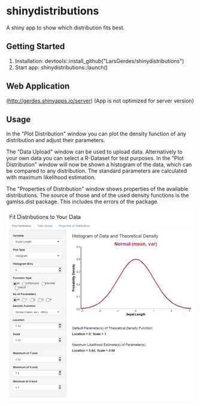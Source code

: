 # shinydistributions
A shiny app to show which distribution fits best.

## Getting Started
1. Installation: devtools::install_github("LarsGerdes/shinydistributions")
2. Start app: shinydistributions::launch()

## Web Application
(http://gerdes.shinyapps.io/server) (App is not optimized for server version)

## Usage
In the "Plot Distribution" window you can plot the density function of any distribution and adjust their parameters.  

The "Data Upload" window can be used to upload data. Alternatively to your own data you can select a R-Dataset for test purposes. In the "Plot Distribution" window will now be shown a histogram of the data, which can be compared to any distribution. The standard parameters are calculated with maximum likelihood estimation.  

The "Properties of Distribution" window shows properties of the available distributions. The source of those and of the used density functions is the gamlss.dist package. This includes the errors of the package.  

![](screenshot.png)
